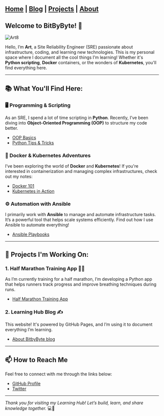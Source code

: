 
[Home](index.md) | [Blog](blog.md) | [Projects](projects.md) | [About](about.md)
--- 

## Welcome to BitByByte! 🚀

![Art8](https://github.com/athreyas.png?size=200) 

Hello, I’m **Art**, a Site Reliability Engineer (SRE) passionate about infrastructure, coding, and learning new technologies. This is my personal space where I document all the cool things I’m learning! Whether it's **Python scripting**, **Docker** containers, or the wonders of **Kubernetes**, you'll find everything here.

---

## 📚 What You'll Find Here:

### 🖥️ Programming & Scripting
As an SRE, I spend a lot of time scripting in **Python**. Recently, I’ve been diving into **Object-Oriented Programming (OOP)** to structure my code better.
- [OOP Basics](oop.md)
- [Python Tips & Tricks](python-tips.md)

### 🐳 Docker & Kubernetes Adventures
I’ve been exploring the world of **Docker** and **Kubernetes**! If you're interested in containerization and managing complex infrastructures, check out my notes:
- [Docker 101](docker.md)
- [Kubernetes in Action](kubernetes.md)

### ⚙️ Automation with Ansible
I primarily work with **Ansible** to manage and automate infrastructure tasks. It’s a powerful tool that helps scale systems efficiently. Find out how I use Ansible to automate everything!
- [Ansible Playbooks](ansible.md)

---

## 🔧 Projects I'm Working On:
### 1. **Half Marathon Training App** 🏃‍♂️
As I’m currently training for a half marathon, I’m developing a Python app that helps runners track progress and improve breathing techniques during runs.
- [Half Marathon Training App](projects/half-marathon.md)

### 2. **Learning Hub Blog** ✍️
This website! It's powered by GitHub Pages, and I’m using it to document everything I’m learning.
- [About BitbyByte blog](blog.md)

---

## 📫 How to Reach Me
Feel free to connect with me through the links below:
- [GitHub Profile](https://github.com/username) <!-- Replace with your actual GitHub username -->
- [Twitter](https://twitter.com/username) <!-- Replace with your actual Twitter username -->

---

_Thank you for visiting my Learning Hub! Let’s build, learn, and share knowledge together._ 💻🌱
